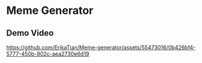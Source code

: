 # Meme Generator

## Demo Video

https://github.com/ErikaTian/Meme-generator/assets/55473016/0b426bf4-5777-450b-902c-aea2730e6d19

